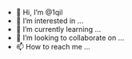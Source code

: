 - 👋 Hi, I’m @1qil
- 👀 I’m interested in ...
- 🌱 I’m currently learning ...
- 💞️ I’m looking to collaborate on ...
- 📫 How to reach me ...

<!---
1qil/1qil is a ✨ special ✨ repository because its `README.md` (this file) appears on your GitHub profile.
You can click the Preview link to take a look at your changes.
--->
